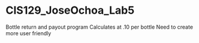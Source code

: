 # CIS129_JoseOchoa_Lab5
Bottle return and payout program
Calculates at .10 per bottle
Need to create more user friendly
